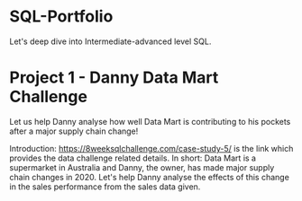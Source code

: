 # SQL-Portfolio
Let's deep dive into Intermediate-advanced level SQL. 

# Project 1 - Danny Data Mart Challenge
Let us help Danny analyse how well Data Mart is contributing to his pockets after a major supply chain change!

Introduction: https://8weeksqlchallenge.com/case-study-5/ is the link which provides the data challenge related details.
In short: Data Mart is a supermarket in Australia and Danny, the owner, has made major supply chain changes in 2020. Let's help Danny analyse the effects of this change in the sales performance from the sales data given. 

